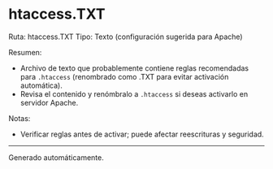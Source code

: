 # htaccess.TXT

Ruta: htaccess.TXT
Tipo: Texto (configuración sugerida para Apache)

Resumen:
- Archivo de texto que probablemente contiene reglas recomendadas para `.htaccess` (renombrado como .TXT para evitar activación automática).
- Revisa el contenido y renómbralo a `.htaccess` si deseas activarlo en servidor Apache.

Notas:
- Verificar reglas antes de activar; puede afectar reescrituras y seguridad.

---
Generado automáticamente.